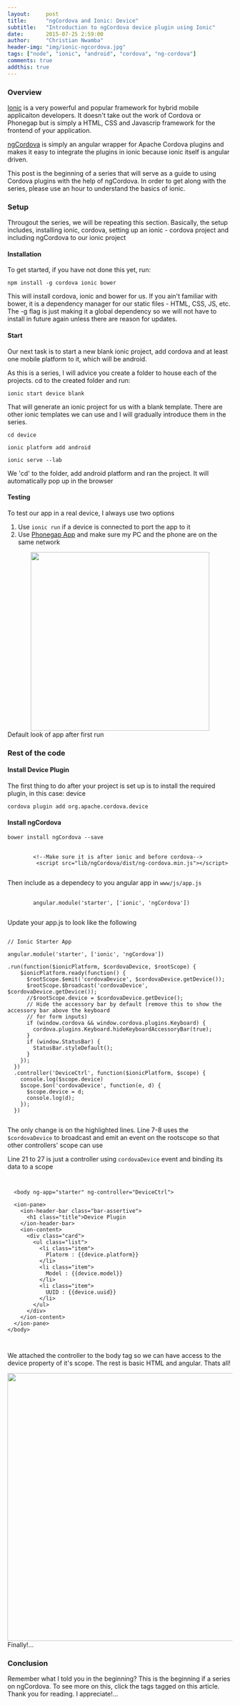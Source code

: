 ```yaml
---
layout:     post
title:      "ngCordova and Ionic: Device"
subtitle:   "Introduction to ngCordova device plugin using Ionic"
date:       2015-07-25 2:59:00
author:     "Christian Nwamba"
header-img: "img/ionic-ngcordova.jpg"
tags: ["node", "ionic", "android", "cordova", "ng-cordova"]
comments: true
addthis: true
---
```


<h3>Overview</h3>
<p>
    <a href="http://ionicframework.com">Ionic</a> is a very powerful and popular framework for
    hybrid mobile applicaiton developers. It doesn't take out the work of Cordova or Phonegap but 
    is simply a HTML, CSS and Javascrip framework for the frontend of your application.
</p>

<p>
    <a href="http://ngcordova.com">ngCordova</a> is simply an angular wrapper for Apache Cordova plugins
    and makes it easy to integrate the plugins in ionic because ionic itself is angular driven.
</p>

<p>
    This post is the beginning of a series that will serve as a guide to using Cordova plugins with the
    help of ngCordova. In order to get along with the series, please use an hour to understand
    the basics of ionic.
</p>

<h3 id="setup">Setup</h3>
<p>
    Througout the series, we will be repeating this section. Basically, the setup includes, 
    installing ionic, cordova, setting up an ionic - cordova project 
    and including ngCordova to our ionic project
</p>

<h4>Installation</h4>
To get started, if you have not done this yet, run:
<p>
    <code>npm install -g cordova ionic bower</code>
</p>
<p>
    This will install cordova, ionic and bower for us. If you ain't familiar with
    bower, it is a dependency manager for our static files - HTML, CSS, JS, etc.
    The -g flag is just making it a global dependency so we will not have to install
    in future again unless there are reason for updates.
</p>

<h4>Start</h4>
<p>
    Our next task is to start a new blank ionic project, add cordova and at least one mobile
    platform to it, which will be android.
</p>
<p>
    As this is a series, I will advice you create a folder to house each of the projects.
    cd to the created folder and run:
</p>
<p>
    <code>ionic start device blank</code>
</p>
<p>
    That will generate an ionic project for us with a blank template. There are other
    ionic templates we can use and I will gradually introduce them in the series.
</p>
<p>
    <code>cd device</code>
</p>
<p>
    <code>ionic platform add android</code>
</p>
<p>
    <code>ionic serve --lab</code>
</p>

<p>
    We 'cd' to the folder, add android platform and ran the project.
    It will automatically pop up in the browser
</p>

<h4>Testing</h4>
<p>
    To test our app in a real device, I always use two options
    <ol>
        <li>Use <code>ionic run</code> if a device is connected to port the app to it</li>
        <li>Use <a href="app.phonegap.com">Phonegap App</a> and make sure my PC
        and the phone are on the same network</li>
    </ol>
</p>
<center>
<img src="{{site.baseUrl}}/img/screenshots/Screenshot_2015-07-25-20-21-15.png" style="height:400px; width:auto">
</center>
<span class="caption text-muted">Default look of app after first run</span>

<h3>Rest of the code</h3>
<h4>Install Device Plugin</h4>
<p>
    The first thing to do after your project is set up is to install the required plugin,
    in this case: device
</p>
<p>
    <code>cordova plugin add org.apache.cordova.device</code>
</p>

<h4>Install ngCordova</h4>
<p>
    <code>bower install ngCordova --save</code>
</p>
<pre>
    <code class="language-markup">
        &lt;!--Make sure it is after ionic and before cordova-->
         &lt;script src="lib/ngCordova/dist/ng-cordova.min.js">&lt;/script>
    </code>
</pre>
<p>Then include as a dependecy to you angular app in <code>www/js/app.js</code></p>
<pre>
    <code class="language-javascript">
        angular.module('starter', ['ionic', 'ngCordova'])
    </code>
</pre>

<p>Update your app.js to look like the following</p>

<pre class="line-numbers" data-line="7-8, 21-27"><code class="language-javascript">
// Ionic Starter App

angular.module('starter', ['ionic', 'ngCordova'])

.run(function($ionicPlatform, $cordovaDevice, $rootScope) {
    $ionicPlatform.ready(function() {
      $rootScope.$emit('cordovaDevice', $cordovaDevice.getDevice());
      $rootScope.$broadcast('cordovaDevice', $cordovaDevice.getDevice());
      //$rootScope.device = $cordovaDevice.getDevice();
      // Hide the accessory bar by default (remove this to show the accessory bar above the keyboard
      // for form inputs)
      if (window.cordova && window.cordova.plugins.Keyboard) {
        cordova.plugins.Keyboard.hideKeyboardAccessoryBar(true);
      }
      if (window.StatusBar) {
        StatusBar.styleDefault();
      }
    });
  })
  .controller('DeviceCtrl', function($ionicPlatform, $scope) {
    console.log($scope.device)
    $scope.$on('cordovaDevice', function(e, d) {
      $scope.device = d;
      console.log(d);
    });
  })
  </code></pre>
  
  <p>
      The only change is on the highlighted lines.
      Line 7-8 uses the <code>$cordovaDevice</code> to broadcast and emit
      an event on the rootscope so that other controllers' scope can use
  </p>
  
  <p>
      Line 21 to 27 is just a controller using <code>cordovaDevice</code>
      event and binding its data to a scope
  </p>
  
  <pre class="line-numbers"><code class="language-markup">
  
  &lt;body ng-app="starter" ng-controller="DeviceCtrl">

  &lt;ion-pane>
    &lt;ion-header-bar class="bar-assertive">
      &lt;h1 class="title">Device Plugin</h1>
    &lt;/ion-header-bar>
    &lt;ion-content>
      &lt;div class="card">
        &lt;ul class="list">
          &lt;li class="item">
            Platorm : &#123;{device.platform}}
          &lt;/li>
          &lt;li class="item">
            Model : &#123;{device.model}}
          &lt;/li>
          &lt;li class="item">
            UUID : &#123;{device.uuid}}
          &lt;/li>
        &lt;/ul>
      &lt;/div>
    &lt;/ion-content>
  &lt;/ion-pane>
&lt;/body>
  
  </code></pre>
  
  <p>
      We attached the controller to the body tag so we can have access to the device
      property of it's scope. The rest is basic HTML and angular. Thats all!
  </p>
  <center>
  <img src="{{site.baseUrl}}/img/screenshots/Screenshot_2015-07-25-22-12-08.png" style="height:600px; width:auto">
  </center>
  <span class="caption text-muted">Finally!...</span>
  
  <h3>Conclusion</h3>
  <p>
      Remember what I told you in the beginning? This is the beginning if a series on ngCordova.
      To see more on this, click the tags tagged on this article. Thank you for reading.
      I appreciate!...
  </p>